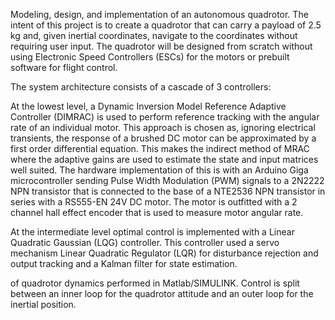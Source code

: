 Modeling, design, and implementation of an autonomous quadrotor. The intent of this project is to create a quadrotor that can carry a payload of 2.5 kg and, given inertial coordinates, navigate to the coordinates without requiring user input.
The quadrotor will be designed from scratch without using Electronic Speed Controllers (ESCs) for the motors or prebuilt software for flight control. 

The system architecture consists of a cascade of 3 controllers: 

  At the lowest level, a Dynamic Inversion Model Reference Adaptive Controller (DIMRAC) is used to perform reference tracking with the angular rate of an individual motor. This approach is
  chosen as, ignoring electrical transients, the response of a brushed DC motor can be approximated by a first order differential equation. This makes the indirect method of MRAC where the adaptive gains are used to estimate the state and input matrices well suited.
  The hardware implementation of this is with an Arduino Giga microcontroller sending Pulse Width Modulation (PWM) signals to a 2N2222 NPN transistor that is connected to the base of a NTE2536 NPN transistor in series with a RS555-EN 24V DC motor. The motor is
  outfitted with a 2 channel hall effect encoder that is used to measure motor angular rate. 
  
  At the intermediate level optimal control is implemented with a Linear Quadratic Gaussian (LQG) controller. This controller used a servo mechanism Linear Quadratic Regulator (LQR) for disturbance rejection and output tracking and a Kalman filter for state
  estimation.
  

of quadrotor dynamics performed in Matlab/SIMULINK. Control is split between an inner loop for the quadrotor attitude and an outer loop for the inertial position.

